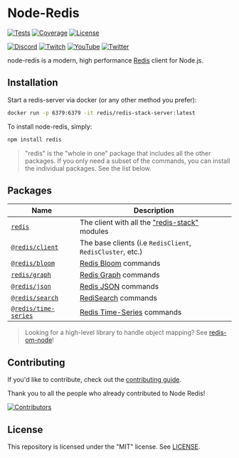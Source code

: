# Node-Redis

[![Tests](https://img.shields.io/github/actions/workflow/status/redis/node-redis/tests.yml?branch=master)](https://github.com/redis/node-redis/actions/workflows/tests.yml)
[![Coverage](https://codecov.io/gh/redis/node-redis/branch/master/graph/badge.svg?token=xcfqHhJC37)](https://codecov.io/gh/redis/node-redis)
[![License](https://img.shields.io/github/license/redis/node-redis.svg)](https://github.com/redis/node-redis/blob/master/LICENSE)

[![Discord](https://img.shields.io/discord/697882427875393627.svg?style=social&logo=discord)](https://discord.gg/redis)
[![Twitch](https://img.shields.io/twitch/status/redisinc?style=social)](https://www.twitch.tv/redisinc)
[![YouTube](https://img.shields.io/youtube/channel/views/UCD78lHSwYqMlyetR0_P4Vig?style=social)](https://www.youtube.com/redisinc)
[![Twitter](https://img.shields.io/twitter/follow/redisinc?style=social)](https://twitter.com/redisinc)

node-redis is a modern, high performance [Redis](https://redis.io) client for Node.js.

## Installation

Start a redis-server via docker (or any other method you prefer):

```bash
docker run -p 6379:6379 -it redis/redis-stack-server:latest
```

To install node-redis, simply:

```bash
npm install redis
```

> "redis" is the "whole in one" package that includes all the other packages. If you only need a subset of the commands, you can install the individual packages. See the list below.

## Packages

| Name                                           | Description                                                                                 |
|------------------------------------------------|---------------------------------------------------------------------------------------------|
| [`redis`](./packages/redis)                    | The client with all the ["redis-stack"](https://github.com/redis-stack/redis-stack) modules |
| [`@redis/client`](./packages/client)           | The base clients (i.e `RedisClient`, `RedisCluster`, etc.)                                  |
| [`@redis/bloom`](./packages/bloom)             | [Redis Bloom](https://redis.io/docs/data-types/probabilistic/) commands                     |
| [`redis/graph`](./packages/graph)              | [Redis Graph](https://redis.io/docs/data-types/probabilistic/) commands                     |
| [`@redis/json`](./packages/json)               | [Redis JSON](https://redis.io/docs/data-types/json/) commands                               |
| [`@redis/search`](./packages/search)           | [RediSearch](https://redis.io/docs/interact/search-and-query/) commands                     |
| [`@redis/time-series`](./packages/time-series) | [Redis Time-Series](https://redis.io/docs/data-types/timeseries/) commands                  |

> Looking for a high-level library to handle object mapping? See [redis-om-node](https://github.com/redis/redis-om-node)!

## Contributing

If you'd like to contribute, check out the [contributing guide](CONTRIBUTING.md).

Thank you to all the people who already contributed to Node Redis!

[![Contributors](https://contrib.rocks/image?repo=redis/node-redis)](https://github.com/redis/node-redis/graphs/contributors)

## License

This repository is licensed under the "MIT" license. See [LICENSE](LICENSE).
